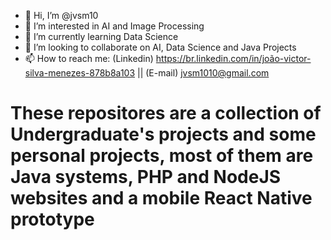 - 👋 Hi, I’m @jvsm10
- 👀 I’m interested in AI and Image Processing 
- 🌱 I’m currently learning Data Science
- 💞️ I’m looking to collaborate on AI, Data Science and Java Projects 
- 📫 How to reach me: (Linkedin) https://br.linkedin.com/in/joão-victor-silva-menezes-878b8a103 || (E-mail) jvsm1010@gmail.com

<!---
jvsm10/jvsm10 is a ✨ special ✨ repository because its `README.md` (this file) appears on your GitHub profile.
You can click the Preview link to take a look at your changes.
--->
<h1>These repositores are a collection of Undergraduate's projects and some personal projects, most of them are Java systems, PHP and NodeJS websites and a mobile React Native prototype<h1> 
